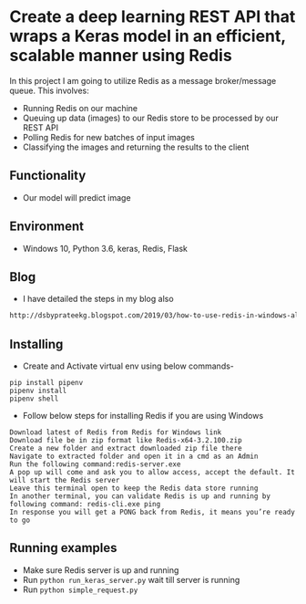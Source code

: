 # Create a deep learning REST API that wraps a Keras model in an efficient, scalable manner using Redis

In this project I am going to utilize Redis as a message broker/message queue. This involves:

- Running Redis on our machine
- Queuing up data (images) to our Redis store to be processed by our REST API
- Polling Redis for new batches of input images
- Classifying the images and returning the results to the client

## Functionality

- Our model will predict image

## Environment

- Windows 10, Python 3.6, keras, Redis, Flask


## Blog
- I have detailed the steps in my blog also
```html
http://dsbyprateekg.blogspot.com/2019/03/how-to-use-redis-in-windows-along-with.html
```

## Installing

- Create and Activate virtual env using below commands- 
```
pip install pipenv
pipenv install
pipenv shell
```

- Follow below steps for installing Redis if you are using Windows
```text
Download latest of Redis from Redis for Windows link
Download file be in zip format like Redis-x64-3.2.100.zip
Create a new folder and extract downloaded zip file there
Navigate to extracted folder and open it in a cmd as an Admin
Run the following command:redis-server.exe
A pop up will come and ask you to allow access, accept the default. It will start the Redis server
Leave this terminal open to keep the Redis data store running
In another terminal, you can validate Redis is up and running by following command: redis-cli.exe ping
In response you will get a PONG back from Redis, it means you’re ready to go
```

## Running examples
- Make sure Redis server is up and running
- Run `python run_keras_server.py` wait till server is running
- Run `python simple_request.py`
